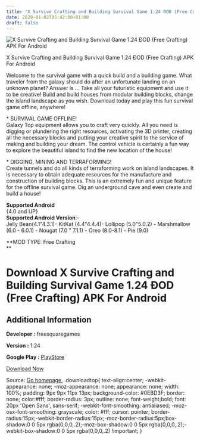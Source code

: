 ```yaml
---
title: 'X Survive Crafting and Building Survival Game 1.24 ÐOD (Free Crafting) APK For Android'
date: 2020-01-02T05:42:00+01:00
draft: false
---
```


![X Survive Crafting and Building Survival Game 1.24 ÐOD (Free Crafting) APK For Android](https://i0.wp.com/apkhome.net/wp-content/uploads/2019/11/X-Survive-Crafting-and-Building-Survival-Game-1.24-ÐOD-Free-Crafting.jpg "X Survive Crafting and Building Survival Game 1.24 ÐOD (Free Crafting) APK For Android")

  

X Survive Crafting and Building Survival Game 1.24 ÐOD (Free Crafting) APK For Android

Welcome to the survival game with a quick build and a building game. What traveler from the galaxy should do after an unfortunate landing on an unknown planet? Answer is ... Take all your futuristic equipment and use it to be creative! Build and build houses from modular building blocks, change the island landscape as you wish. Download today and play this fun survival game offline, anywhere!

\* SURVIVAL GAME OFFLINE!  
Galaxy Top equipment allows you to craft very quickly. All you need is digging or plundering the right resources, activating the 3D printer, creating all the necessary blocks and putting your creative spirit to the service of making and building your dream. The control vehicle is certainly a fun way to explore the beautiful island to find the new location of the house!

\* DIGGING, MINING AND TERRAFORMING!  
Create tunnels and do all kinds of terraforming work on island landscapes. It is necessary to obtain adequate resources for the manufacture and construction of building blocks. This is an extremely fun and unique feature for the offline survival game. Dig an underground cave and even create and build a house!

**Supported Android**  
{4.0 and UP}  
**Supported Android Version**:-  
Jelly Bean(4.1"4.3.1)- KitKat (4.4"4.4.4)- Lollipop (5.0"5.0.2) - Marshmallow (6.0 - 6.0.1) - Nougat (7.0 " 7.1.1) - Oreo (8.0-8.1) - Pie (9.0)

**MOD TYPE: Free Crafting  
**

Download X Survive Crafting and Building Survival Game 1.24 ÐOD (Free Crafting) APK For Android
================================================================================================

Additional Information
----------------------

**Developer :** freesquaregames

**Version :** 1.24

**Google Play :** [PlayStore](https://play.google.com/store/apps/details?id=com.freesquaregames.xsurvive)

  

[Download Now](https://store4app.co/post/x-survive-crafting-and-building-survival-game-1-24-od-free-crafting-apk-for-android_1573672546)

  
Source: [Go homepage.](https://store4app.co/post/x-survive-crafting-and-building-survival-game-1-24-od-free-crafting-apk-for-android_1573672546) .downloadtop{ text-align:center; -webkit-appearance: none; -moz-appearance: none; appearance: none; width: 100%; padding: 9px 9px 11px 13px; background-color: #0EBD3F; border: none; color:#fff; border-radius: 3px; outline: none; font-weight;bold; font: 20px 'Open Sans', sans-serif; -webkit-font-smoothing: antialiased; -moz-osx-font-smoothing: grayscale; color: #fff; cursor: pointer; border-radius:15px;-webkit-border-radius:15px;-moz-border-radius:5px;box-shadow:0 0 5px rgba(0,0,0,.2);-moz-box-shadow:0 0 5px rgba(0,0,0,.2);-webkit-box-shadow:0 0 5px rgba(0,0,0,.2) !important; }